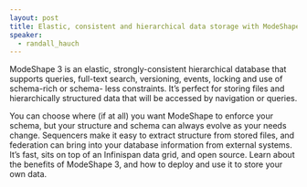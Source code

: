 ```yaml
---
layout: post
title: Elastic, consistent and hierarchical data storage with ModeShape 3
speaker:
  - randall_hauch
---
```

ModeShape 3 is an elastic, strongly-consistent hierarchical database that supports queries, full-text search, versioning, events, locking and use of schema-rich or schema- less constraints. It’s perfect for storing files and hierarchically structured data that will be accessed by navigation or queries.

You can choose where (if at all) you want ModeShape to enforce your schema, but your structure and schema can always evolve as your needs change. Sequencers make it easy to extract structure from stored files, and federation can bring into your database information from external systems. It’s fast, sits on top of an Infinispan data grid, and open source.
Learn about the benefits of ModeShape 3, and how to deploy and use it to store your own data.
